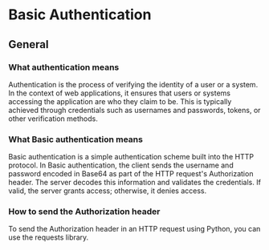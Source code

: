 # Basic Authentication

## General
### What authentication means
Authentication is the process of verifying the identity of a user or a system. In the context of web applications, it ensures that users or systems accessing the application are who they claim to be. This is typically achieved through credentials such as usernames and passwords, tokens, or other verification methods.

### What Basic authentication means
Basic authentication is a simple authentication scheme built into the HTTP protocol. In Basic authentication, the client sends the username and password encoded in Base64 as part of the HTTP request's Authorization header. The server decodes this information and validates the credentials. If valid, the server grants access; otherwise, it denies access.

### How to send the Authorization header
To send the Authorization header in an HTTP request using Python, you can use the requests library.
